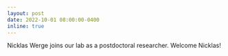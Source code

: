 ```yaml
---
layout: post
date: 2022-10-01 08:00:00-0400
inline: true
---
```


Nicklas Werge joins our lab as a postdoctoral researcher. Welcome Nicklas!
